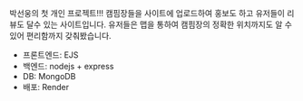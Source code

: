 박선웅의 첫 개인 프로젝트!!!
캠핌장들을 사이트에 업로드하여 홍보도 하고 유저들이 리뷰도 달수 있는 사이트입니다.
유저들은 맵을 통하여 캠핌장의 정확한 위치까지도 알 수있어 편리함까지 갖춰봤습니다. 
<ul>
  <li>프론트엔드: EJS</li>
  <li>백엔드: nodejs + express</li>
  <li>DB: MongoDB</li>
  <li>배포: Render</li>
</ul>
